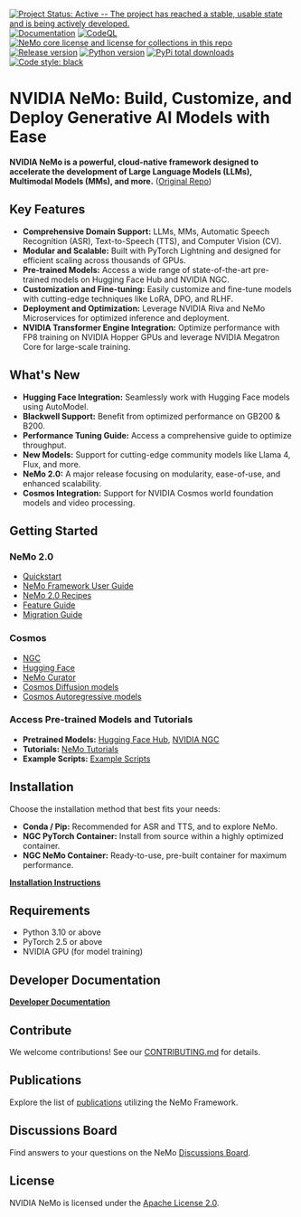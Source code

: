 [![Project Status: Active -- The project has reached a stable, usable state and is being actively developed.](http://www.repostatus.org/badges/latest/active.svg)](http://www.repostatus.org/#active)
[![Documentation](https://readthedocs.com/projects/nvidia-nemo/badge/?version=main)](https://docs.nvidia.com/deeplearning/nemo/user-guide/docs/en/main/)
[![CodeQL](https://github.com/nvidia/nemo/actions/workflows/codeql.yml/badge.svg?branch=main&event=push)](https://github.com/nvidia/nemo/actions/workflows/codeql.yml)
[![NeMo core license and license for collections in this repo](https://img.shields.io/badge/License-Apache%202.0-brightgreen.svg)](https://github.com/NVIDIA/NeMo/blob/master/LICENSE)
[![Release version](https://badge.fury.io/py/nemo-toolkit.svg)](https://badge.fury.io/py/nemo-toolkit)
[![Python version](https://img.shields.io/pypi/pyversions/nemo-toolkit.svg)](https://badge.fury.io/py/nemo-toolkit)
[![PyPi total downloads](https://static.pepy.tech/personalized-badge/nemo-toolkit?period=total&units=international_system&left_color=grey&right_color=brightgreen&left_text=downloads)](https://pepy.tech/project/nemo-toolkit)
[![Code style: black](https://img.shields.io/badge/code%20style-black-000000.svg)](https://github.com/psf/black)

# NVIDIA NeMo: Build, Customize, and Deploy Generative AI Models with Ease

**NVIDIA NeMo is a powerful, cloud-native framework designed to accelerate the development of Large Language Models (LLMs), Multimodal Models (MMs), and more.** ([Original Repo](https://github.com/NVIDIA/NeMo))

## Key Features

*   **Comprehensive Domain Support:** LLMs, MMs, Automatic Speech Recognition (ASR), Text-to-Speech (TTS), and Computer Vision (CV).
*   **Modular and Scalable:** Built with PyTorch Lightning and designed for efficient scaling across thousands of GPUs.
*   **Pre-trained Models:** Access a wide range of state-of-the-art pre-trained models on Hugging Face Hub and NVIDIA NGC.
*   **Customization and Fine-tuning:**  Easily customize and fine-tune models with cutting-edge techniques like LoRA, DPO, and RLHF.
*   **Deployment and Optimization:** Leverage NVIDIA Riva and NeMo Microservices for optimized inference and deployment.
*   **NVIDIA Transformer Engine Integration:** Optimize performance with FP8 training on NVIDIA Hopper GPUs and leverage NVIDIA Megatron Core for large-scale training.

## What's New

*   **Hugging Face Integration:**  Seamlessly work with Hugging Face models using AutoModel.
*   **Blackwell Support:**  Benefit from optimized performance on GB200 & B200.
*   **Performance Tuning Guide:** Access a comprehensive guide to optimize throughput.
*   **New Models:** Support for cutting-edge community models like Llama 4, Flux, and more.
*   **NeMo 2.0:**  A major release focusing on modularity, ease-of-use, and enhanced scalability.
*   **Cosmos Integration:**  Support for NVIDIA Cosmos world foundation models and video processing.

## Getting Started

### NeMo 2.0

*   [Quickstart](https://docs.nvidia.com/nemo-framework/user-guide/latest/nemo-2.0/quickstart.html)
*   [NeMo Framework User Guide](https://docs.nvidia.com/nemo-framework/user-guide/latest/nemo-2.0/index.html)
*   [NeMo 2.0 Recipes](https://github.com/NVIDIA/NeMo/blob/main/nemo/collections/llm/recipes)
*   [Feature Guide](https://docs.nvidia.com/nemo-framework/user-guide/latest/nemo-2.0/features/index.html#feature-guide)
*   [Migration Guide](https://docs.nvidia.com/nemo-framework/user-guide/latest/nemo-2.0/migration/index.html#migration-guide)

### Cosmos

*   [NGC](https://catalog.ngc.nvidia.com/orgs/nvidia/teams/cosmos/collections/cosmos)
*   [Hugging Face](https://huggingface.co/collections/nvidia/cosmos-6751e884dc10e013a0a0d8e6)
*   [NeMo Curator](https://developer.nvidia.com/nemo-curator)
*   [Cosmos Diffusion models](https://github.com/NVIDIA/Cosmos/blob/main/cosmos1/models/diffusion/nemo/post_training/README.md)
*   [Cosmos Autoregressive models](https://github.com/NVIDIA/Cosmos/blob/main/cosmos1/models/autoregressive/nemo/post_training/README.md)

### Access Pre-trained Models and Tutorials

*   **Pretrained Models:** [Hugging Face Hub](https://huggingface.co/models?library=nemo&sort=downloads&search=nvidia), [NVIDIA NGC](https://catalog.ngc.nvidia.com/models?query=nemo&orderBy=weightPopularDESC)
*   **Tutorials:** [NeMo Tutorials](https://docs.nvidia.com/deeplearning/nemo/user-guide/docs/en/stable/starthere/tutorials.html)
*   **Example Scripts:** [Example Scripts](https://github.com/NVIDIA/NeMo/tree/main/examples)

## Installation

Choose the installation method that best fits your needs:

*   **Conda / Pip:**  Recommended for ASR and TTS, and to explore NeMo.
*   **NGC PyTorch Container:** Install from source within a highly optimized container.
*   **NGC NeMo Container:**  Ready-to-use, pre-built container for maximum performance.

**[Installation Instructions](#install-nemo-framework)**

## Requirements

*   Python 3.10 or above
*   PyTorch 2.5 or above
*   NVIDIA GPU (for model training)

## Developer Documentation

**[Developer Documentation](https://docs.nvidia.com/deeplearning/nemo/user-guide/docs/en/main/)**

## Contribute

We welcome contributions! See our [CONTRIBUTING.md](https://github.com/NVIDIA/NeMo/blob/stable/CONTRIBUTING.md) for details.

## Publications

Explore the list of [publications](https://nvidia.github.io/NeMo/publications/) utilizing the NeMo Framework.

## Discussions Board

Find answers to your questions on the NeMo [Discussions Board](https://github.com/NVIDIA/NeMo/discussions).

## License

NVIDIA NeMo is licensed under the [Apache License 2.0](https://github.com/NVIDIA/NeMo?tab=Apache-2.0-1-ov-file).